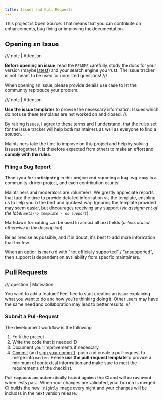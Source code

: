 ```yaml
---
title: Issues and Pull Requests
---
```


This project is Open Source. That means that you can contribute on enhancements, bug fixing or improving the documentation.

## Opening an Issue

/// note | Attention

**Before opening an issue**, read the [`README`][github-file-readme] carefully, study the docs for your version (maybe [latest][docs-latest]) and your search engine you trust. The issue tracker is not meant to be used for unrelated questions!
///

When opening an issue, please provide details use case to let the community reproduce your problem.

/// note | Attention

**Use the issue templates** to provide the necessary information. Issues which do not use these templates are not worked on and closed.
///

By raising issues, I agree to these terms and I understand, that the rules set for the issue tracker will help both maintainers as well as everyone to find a solution.

Maintainers take the time to improve on this project and help by solving issues together. It is therefore expected from others to make an effort and **comply with the rules**.

### Filing a Bug Report

Thank you for participating in this project and reporting a bug. wg-easy is a community-driven project, and each contribution counts!

Maintainers and moderators are volunteers. We greatly appreciate reports that take the time to provide detailed information via the template, enabling us to help you in the best and quickest way. Ignoring the template provided may seem easier, but discourages receiving any support (_via assignment of the label `meta/no template - no support`_).

Markdown formatting can be used in almost all text fields (_unless stated otherwise in the description_).

Be as precise as possible, and if in doubt, it's best to add more information that too few.

When an option is marked with "not officially supported" / "unsupported", then support is dependent on availability from specific maintainers.

## Pull Requests

/// question | Motivation

You want to add a feature? Feel free to start creating an issue explaining what you want to do and how you're thinking doing it. Other users may have the same need and collaboration may lead to better results.
///

### Submit a Pull-Request

The development workflow is the following:

1. Fork the project
2. Write the code that is needed :D
3. Document your improvements if necessary
4. [Commit][commit] (and [sign your commit][gpg]), push and create a pull-request to merge into `master`. Please **use the pull-request template** to provide a minimum of contextual information and make sure to meet the requirements of the checklist.

Pull requests are automatically tested against the CI and will be reviewed when tests pass. When your changes are validated, your branch is merged. CI builds the new `:nightly` image every night and your changes will be includes in the next version release.

[docs-latest]: https://wg-easy.github.io/wg-easy/latest
[github-file-readme]: https://github.com/wg-easy/wg-easy/blob/master/README.md
[commit]: https://help.github.com/articles/closing-issues-via-commit-messages/
[gpg]: https://docs.github.com/en/github/authenticating-to-github/generating-a-new-gpg-key
